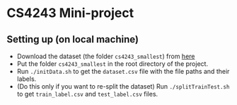 # CS4243 Mini-project

## Setting up (on local machine)

- Download the dataset (the folder `cs4243_smallest`) from [here](https://drive.google.com/drive/folders/1pCEBqzQDTJ3PlgdIRBY65jOugJ4xpFi6?usp=sharing)
- Put the folder `cs4243_smallest` in the root directory of the project.
- Run `./initData.sh` to get the `dataset.csv` file with the file paths and their labels.
- (Do this only if you want to re-split the dataset) Run `./splitTrainTest.sh` to get `train_label.csv` and `test_label.csv` files.
